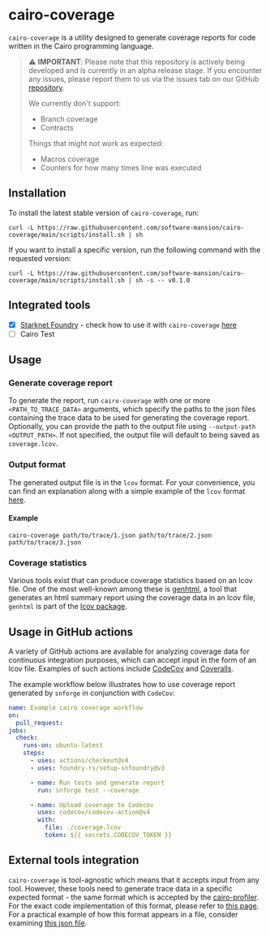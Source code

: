 # cairo-coverage

`cairo-coverage` is a utility designed to generate coverage reports for code written in the Cairo programming language.

> ⚠️ **IMPORTANT**:
> Please note that this repository is actively being developed and is currently in an alpha release stage.
> If you encounter any issues, please report them to us via the issues
> tab on our GitHub [repository](https://github.com/software-mansion/cairo-coverage).
> 
> We currently don't support:
> - Branch coverage
> - Contracts
> 
> Things that might not work as expected:
> - Macros coverage
> - Counters for how many times line was executed

## Installation

To install the latest stable version of `cairo-coverage`, run:

```shell
curl -L https://raw.githubusercontent.com/software-mansion/cairo-coverage/main/scripts/install.sh | sh
```

If you want to install a specific version, run the following command with the requested version:

```shell
curl -L https://raw.githubusercontent.com/software-mansion/cairo-coverage/main/scripts/install.sh | sh -s -- v0.1.0
```

## Integrated tools

- [x] [Starknet Foundry](https://github.com/foundry-rs/starknet-foundry) - check how to use it
  with `cairo-coverage` [here](https://foundry-rs.github.io/starknet-foundry/testing/coverage.html)
- [ ] Cairo Test

## Usage

### Generate coverage report

To generate the report, run `cairo-coverage` with one or more `<PATH_TO_TRACE_DATA>` arguments, which specify the paths
to the json files containing the trace data to be used for generating the coverage report.
Optionally, you can provide the path to the output file using `--output-path <OUTPUT_PATH>`. If not specified, the
output file will default to being saved as `coverage.lcov`.

### Output format

The generated output file is in the `lcov` format. For your convenience, you can find an explanation along with a simple
example of the `lcov` format [here](./lcov.md).

#### Example

```shell
cairo-coverage path/to/trace/1.json path/to/trace/2.json path/to/trace/3.json
```

### Coverage statistics

Various tools exist that can produce coverage statistics based on an lcov file. One of the most well-known among these
is [genhtml](https://github.com/linux-test-project/lcov/blob/master/bin/genhtml),
a tool that generates an html summary report using the coverage data in an lcov file, `genhtml` is part of
the [lcov package](https://github.com/linux-test-project/lcov/tree/master).

## Usage in GitHub actions

A variety of GitHub actions are available for analyzing coverage data for continuous integration purposes, which can
accept input in the form of an lcov file.
Examples of such actions include [CodeCov](https://github.com/codecov/codecov-action)
and [Coveralls](https://github.com/coverallsapp/github-action).

The example workflow below illustrates how to use coverage report generated by `snforge` in conjunction with `CodeCov`:

```yaml
name: Example cairo coverage workflow
on:
  pull_request:
jobs:
  check:
    runs-on: ubuntu-latest
    steps:
      - uses: actions/checkout@v4
      - uses: foundry-rs/setup-snfoundry@v3

      - name: Run tests and generate report
        run: snforge test --coverage

      - name: Upload coverage to Codecov
        uses: codecov/codecov-action@v4
        with:
          file: ./coverage.lcov
          token: ${{ secrets.CODECOV_TOKEN }}
```

## External tools integration

`cairo-coverage` is tool-agnostic which means that it accepts input from any tool. However, these tools need to generate
trace data in a specific expected format -
the same format which is accepted by the [cairo-profiler](https://github.com/software-mansion/cairo-profiler/tree/main).
For the exact code implementation of this format, please refer
to [this page](https://github.com/software-mansion/cairo-profiler/blob/main/crates/trace-data/src/lib.rs).
For a practical example of how this format appears in a file, consider
examining [this json file](./crates/cairo-coverage/tests/data/simple/snfoundry_trace/simple_tests::test_call::my_test.json).
